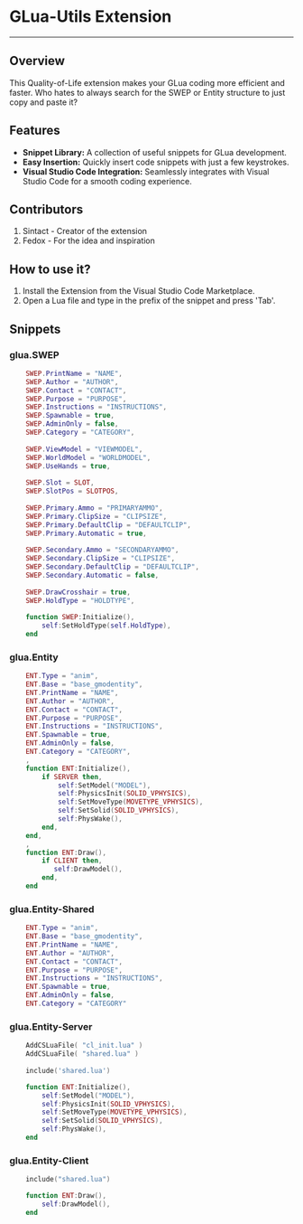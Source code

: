 # GLua-Utils Extension
---

## Overview
This Quality-of-Life extension makes your GLua coding more efficient and faster. Who hates to always search for the SWEP or Entity structure to just copy and paste it?

## Features
- **Snippet Library:** A collection of useful snippets for GLua development.
- **Easy Insertion:** Quickly insert code snippets with just a few keystrokes.
- **Visual Studio Code Integration:** Seamlessly integrates with Visual Studio Code for a smooth coding experience.

## Contributors 
1. Sintact - Creator of the extension
2. Fedox - For the idea and inspiration

## How to use it?
1. Install the Extension from the Visual Studio Code Marketplace.
2. Open a Lua file and type in the prefix of the snippet and press 'Tab'.

## Snippets

### glua.SWEP
```lua
    SWEP.PrintName = "NAME",
    SWEP.Author = "AUTHOR",
    SWEP.Contact = "CONTACT",
    SWEP.Purpose = "PURPOSE",
    SWEP.Instructions = "INSTRUCTIONS",
    SWEP.Spawnable = true,
    SWEP.AdminOnly = false,
    SWEP.Category = "CATEGORY",
    
    SWEP.ViewModel = "VIEWMODEL",
    SWEP.WorldModel = "WORLDMODEL",
    SWEP.UseHands = true,
    
    SWEP.Slot = SLOT,
    SWEP.SlotPos = SLOTPOS,
    
    SWEP.Primary.Ammo = "PRIMARYAMMO",
    SWEP.Primary.ClipSize = "CLIPSIZE",
    SWEP.Primary.DefaultClip = "DEFAULTCLIP",
    SWEP.Primary.Automatic = true,
    
    SWEP.Secondary.Ammo = "SECONDARYAMMO",
    SWEP.Secondary.ClipSize = "CLIPSIZE",
    SWEP.Secondary.DefaultClip = "DEFAULTCLIP",
    SWEP.Secondary.Automatic = false,
    
    SWEP.DrawCrosshair = true,
    SWEP.HoldType = "HOLDTYPE",
    
    function SWEP:Initialize(),
        self:SetHoldType(self.HoldType),
    end
```

### glua.Entity
```lua
    ENT.Type = "anim",
    ENT.Base = "base_gmodentity",
    ENT.PrintName = "NAME",
    ENT.Author = "AUTHOR",
    ENT.Contact = "CONTACT",
    ENT.Purpose = "PURPOSE",
    ENT.Instructions = "INSTRUCTIONS",
    ENT.Spawnable = true,
    ENT.AdminOnly = false,
    ENT.Category = "CATEGORY",
    ,
    function ENT:Initialize(),
        if SERVER then,
            self:SetModel("MODEL"),
            self:PhysicsInit(SOLID_VPHYSICS),
            self:SetMoveType(MOVETYPE_VPHYSICS),
            self:SetSolid(SOLID_VPHYSICS),
            self:PhysWake(),
        end,
    end,
    ,
    function ENT:Draw(),
        if CLIENT then,
           self:DrawModel(),
        end,
    end
```

### glua.Entity-Shared
```lua
    ENT.Type = "anim",
    ENT.Base = "base_gmodentity",
    ENT.PrintName = "NAME",
    ENT.Author = "AUTHOR",
    ENT.Contact = "CONTACT",
    ENT.Purpose = "PURPOSE",
    ENT.Instructions = "INSTRUCTIONS",
    ENT.Spawnable = true,
    ENT.AdminOnly = false,
    ENT.Category = "CATEGORY"
```

### glua.Entity-Server
```lua
    AddCSLuaFile( "cl_init.lua" )
    AddCSLuaFile( "shared.lua" )
    
    include('shared.lua')

    function ENT:Initialize(),
        self:SetModel("MODEL"),
        self:PhysicsInit(SOLID_VPHYSICS),
        self:SetMoveType(MOVETYPE_VPHYSICS),
        self:SetSolid(SOLID_VPHYSICS),
        self:PhysWake(),
    end
```

### glua.Entity-Client
```lua
    include("shared.lua")

    function ENT:Draw(),
        self:DrawModel(),
    end
```